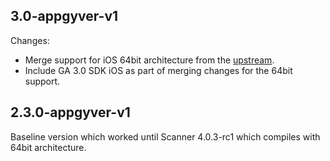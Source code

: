 ## 3.0-appgyver-v1

Changes:
- Merge support for iOS 64bit architecture from the [upstream](https://github.com/phonegap-build/GAPlugin/commit/947e7d47394f93124becd213af33f0b55cff6a9e).
- Include GA 3.0 SDK iOS as part of merging changes for the 64bit support.


## 2.3.0-appgyver-v1

Baseline version which worked until Scanner 4.0.3-rc1 which compiles with 64bit architecture.
